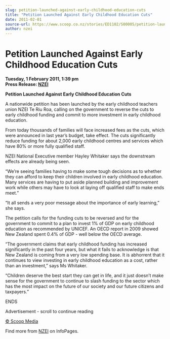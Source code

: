 ```yaml
---
slug: petition-launched-against-early-childhood-education-cuts
title: "Petition Launched Against Early Childhood Education Cuts"
date: 2011-02-01
source-url: https://www.scoop.co.nz/stories/ED1102/S00005/petition-launched-against-early-childhood-education-cuts.htm
author: nzei
---
```

Petition Launched Against Early Childhood Education Cuts
========================================================

**Tuesday, 1 February 2011, 1:39 pm**  
**Press Release: [NZEI](https://info.scoop.co.nz/NZEI)**

**Petition Launched Against Early Childhood Education Cuts**

A nationwide petition has been launched by the early childhood teachers union NZEI Te Riu Roa, calling on the government to reverse the cuts to early childhood funding and commit to more investment in early childhood education.

From today thousands of families will face increased fees as the cuts, which were announced in last year’s budget, take effect. The cuts significantly reduce funding for about 2,000 early childhood centres and services which have 80% or more fully qualified staff.

NZEI National Executive member Hayley Whitaker says the downstream effects are already being seen.

“We’re seeing families having to make some tough decisions as to whether they can afford to keep their children involved in early childhood education. Many services are having to put aside planned building and improvement work while others may have to look at laying off qualified staff to make ends meet.”

“It all sends a very poor message about the importance of early learning,” she says.

The petition calls for the funding cuts to be reversed and for the government to commit to a plan to invest 1% of GDP on early childhood education as recommended by UNICEF. An OECD report in 2009 showed New Zealand spent 0.4% of GDP - well below the OECD average.

“The government claims that early childhood funding has increased significantly in the past four years, but what it fails to acknowledge is that New Zealand is coming from a very low spending base. It is abhorrent that it continues to view investing in early childhood education as a cost, rather than an investment,” says Ms Whitaker.

“Children deserve the best start they can get in life, and it just doesn’t make sense for the government to continue to slash funding to the sector which has the most impact on the future of our society and our future citizens and taxpayers.”

ENDS  

Advertisement - scroll to continue reading





[© Scoop Media](http://www.scoop.co.nz/about/terms.html)

Find more from [NZEI](https://info.scoop.co.nz/NZEI) on InfoPages.